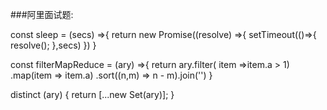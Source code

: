 ###阿里面试题:

<!-- 
  # 使当前运行的异步操作（promise或者async）停止等待若干秒
  # (async()=>{
  #   console.log('hello');
  #   await sleep(2000);
  #   console.log('world');
  # })()
  #
  # @param secs 
 -->

const sleep = (secs) =>{
  return new Promise((resolve) =>{
    setTimeout(()=>{
      resolve();
    },secs)
  })
}
<!-- 
  #
  # 对以下数据做处理，是的输出结果为'256'
  # const ary = [{a: 6}, {a: 1}, {a: 5},{a: 2}];
  # 
  # @param ary
 -->
const filterMapReduce = (ary) =>{
  return ary.filter( item =>item.a > 1)
          .map(item => item.a)
          .sort((n,m) => n - m).join('')
}

<!-- 
  # 对以下数据做处理，是的输出结果为['a','b','c']
  # const ary = ['a','b','c','a','b','c','a','b','c']
  #
  # @param ary
  #
 -->
 distinct (ary) {
   return [...new Set(ary)];
 }